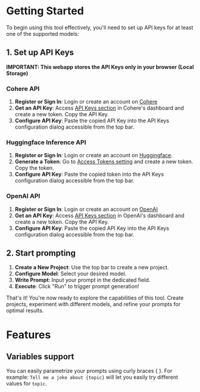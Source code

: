 # Getting Started
To begin using this tool effectively, you'll need to set up API keys for at least one of the supported models:

## 1. Set up API Keys

**IMPORTANT: This webapp stores the API Keys only in your browser (Local Storage)**

### Cohere API

1. **Register or Sign In**: Login or create an account on [Cohere](https://dashboard.cohere.com/)
2. **Get an API Key**: Access [API Keys section](https://dashboard.cohere.com/api-keys) in Cohere's dashboard and create a new token. Copy the API Key.
3. **Configure API Key**: Paste the copied API Key into the API Keys configuration dialog accessible from the top bar.

### Huggingface Inference API

1. **Register or Sign In**: Login or create an account on [Huggingface](https://huggingface.co/).
2. **Generate a Token**: Go to [Access Tokens setting](https://huggingface.co/settings/tokens) and create a new token. Copy the token.
3. **Configure API Key**: Paste the copied token into the API Keys configuration dialog accessible from the top bar.

### OpenAI API

1. **Register or Sign In**: Login or create an account on [OpenAI](https://platform.openai.com)
2. **Get an API Key**: Access [API Keys section](https://platform.openai.com/api-keys) in OpenAI's dashboard and create a new token. Copy the API Key.
3. **Configure API Key**: Paste the copied API Key into the API Keys configuration dialog accessible from the top bar.

## 2. Start prompting

1. **Create a New Project**: Use the top bar to create a new project.
2. **Configure Model**: Select your desired model.
3. **Write Prompt**: Input your prompt in the dedicated field.
4. **Execute**: Click "Run" to trigger prompt generation!

That's it! You're now ready to explore the capabilities of this tool. Create projects, experiment with different models, and refine your prompts for optimal results.

# Features

## Variables support
You can easily parametrize your prompts using curly braces { }. For example: `Tell me a joke about {topic}` will let you easily try different values for `topic`.
